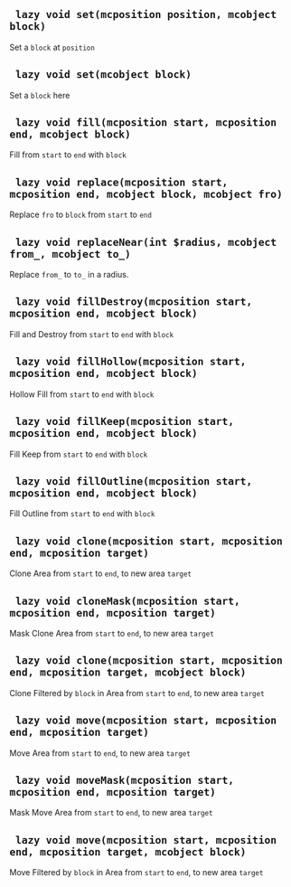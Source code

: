## ` lazy void set(mcposition position, mcobject block)`
Set a `block` at `position`

## ` lazy void set(mcobject block)`
Set a `block` here

## ` lazy void fill(mcposition start, mcposition end, mcobject block)`
Fill from `start` to `end` with `block`

## ` lazy void replace(mcposition start, mcposition end, mcobject block, mcobject fro)`
Replace `fro` to `block` from `start` to `end`

## ` lazy void replaceNear(int $radius, mcobject from_, mcobject to_)`
Replace `from_` to `to_` in a radius.

## ` lazy void fillDestroy(mcposition start, mcposition end, mcobject block)`
Fill and Destroy from `start` to `end` with `block`

## ` lazy void fillHollow(mcposition start, mcposition end, mcobject block)`
Hollow Fill from `start` to `end` with `block`

## ` lazy void fillKeep(mcposition start, mcposition end, mcobject block)`
Fill Keep from `start` to `end` with `block`

## ` lazy void fillOutline(mcposition start, mcposition end, mcobject block)`
Fill Outline from `start` to `end` with `block`

## ` lazy void clone(mcposition start, mcposition end, mcposition target)`
Clone Area from `start` to `end`, to new area `target`

## ` lazy void cloneMask(mcposition start, mcposition end, mcposition target)`
Mask Clone Area from `start` to `end`, to new area `target`

## ` lazy void clone(mcposition start, mcposition end, mcposition target, mcobject block)`
Clone Filtered by `block` in Area from `start` to `end`, to new area `target`

## ` lazy void move(mcposition start, mcposition end, mcposition target)`
Move Area from `start` to `end`, to new area `target`

## ` lazy void moveMask(mcposition start, mcposition end, mcposition target)`
Mask Move Area from `start` to `end`, to new area `target`

## ` lazy void move(mcposition start, mcposition end, mcposition target, mcobject block)`
Move Filtered by `block` in Area from `start` to `end`, to new area `target`


